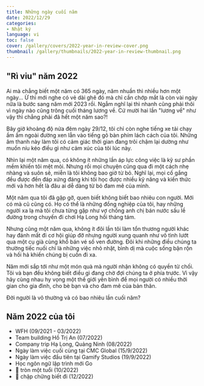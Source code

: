 ```yaml
---
title: Những ngày cuối năm
date: 2022/12/29
categories:
- Nhật ký
language: vi
toc: false
cover: /gallery/covers/2022-year-in-review-cover.png
thumbnail: /gallery/thumbnails/2022-year-in-review-thumbnail.png
---
```


## "Rì viu" năm 2022
Ai mà chẳng biết một năm có 365 ngày, năm nhuần thì nhiều hơn một ngày...
Ừ thì mới nghe có vẻ dài ghê đó mà chỉ cần chớp mắt là còn vài ngày nữa là bước sang năm mới 2023 rồi. Ngẫm nghĩ lại thì nhanh cũng phải thôi vì ngày nào cũng trông cuối tháng lương về. Cứ mười hai lần  "lương về" như vậy thì chẳng phải đã hết một năm sao?!  

Bây giờ khoảng độ nửa đêm ngày 29/12, tôi chỉ còn nghe tiếng xe tải chạy ầm ầm ngoài đường xen lẫn vào tiếng gõ bàn phím lách cách của tôi. Những âm thanh này làm tôi có cảm giác thời gian đang trôi chậm lại dường như muốn níu kéo điều gì như cảm xúc của tôi lúc này. 
<!-- more -->

Nhìn lại một năm qua, có không ít những lần áp lực công việc là kỹ sư phần mềm khiến tôi mệt mỏi. Nhưng rồi mọi chuyện cũng qua đi một cách nhẹ nhàng và suôn sẽ, miễn là tôi không bao giờ từ bỏ. Nghĩ lại, mọi cố gắng đều được đền đáp xứng đáng khi tôi học được nhiều kỹ năng và kiến thức mới và hơn hết là đâu ai dễ dàng từ bỏ đam mê của mình. 

Một năm qua tôi đã gặp gỡ, quen biết không biết bao nhiêu con người. Mới có mà cũ cũng có. Họ có thể là những đồng nghiệp của tôi, hay những người xa lạ mà tôi chưa từng gặp như vợ chồng anh chị bán nước sấu lề đường trong chuyến đi chơi Hạ Long hồi tháng tám. 

Nhưng cũng một năm qua, không ít đôi lần tôi làm tổn thương người khác hay đánh mất đi cơ hội giúp đỡ nhưng người xung quanh như vô tình lướt qua một cụ già cùng khổ bán vé số ven đường. Đôi khi những điều chúng ta thường tiếc nuối chỉ là những việc nhỏ nhặt, bình dị mà cuộc sống bận rộn và hối hả khiến chúng bị cuốn đi xa.

Năm mới sắp tới như một món quà mà người nhận không có quyền từ chối. Tôi và bạn đều không biết điều gì đang chờ đợi chúng ta ở phía trước. Vì vậy hãy cùng nhau hy vọng một thế giới yên bình để mọi người có nhiều thời gian cho gia đình, cho bè bạn và cho đam mê của bản thân.

Đời người là vô thường và có bao nhiêu lần cuối năm?

## Năm 2022 của tôi
- WFH (09/2021 - 03/2022)
- Team building Hồ Trị An (07/2022)
- Company trip Hạ Long, Quảng Ninh (08/2022)
- Ngày làm việc cuối cùng tại CMC Global (15/9/2022)
- Ngày làm việc đầu tiên tại Gamify Studios (19/9/2022)
- Học ngôn ngữ lập trình mới Go
- 🥕 tròn một tuổi (10/2022)
- 🥕 chập chững biết đi (12/2022) 
